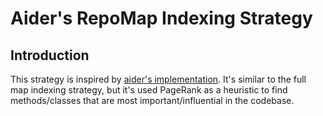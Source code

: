 # Aider's RepoMap Indexing Strategy

## Introduction

This strategy is inspired by [aider's
implementation](https://github.com/paul-gauthier/aider/blob/main/aider/repomap.py). It's similar to
the full map indexing strategy, but it's used PageRank as a heuristic to find methods/classes that
are most important/influential in the codebase.
